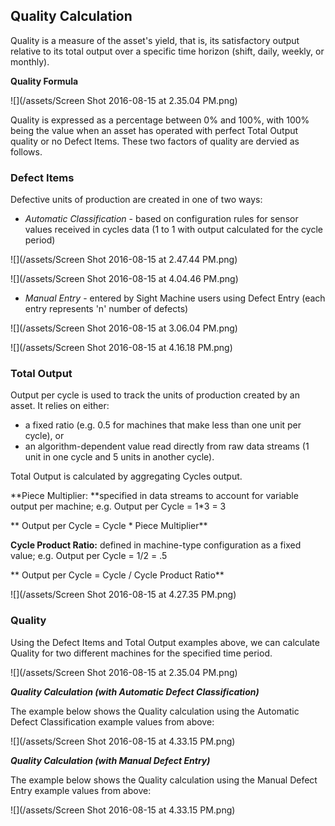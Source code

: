 ## **Quality Calculation**

Quality is a measure of the asset's yield, that is, its satisfactory output relative to its total output over a specific time horizon \(shift, daily, weekly, or monthly\). 

**Quality Formula**

![](/assets/Screen Shot 2016-08-15 at 2.35.04 PM.png)

Quality is expressed as a percentage between 0% and 100%, with 100% being the value when an asset has operated with perfect Total Output quality or no Defect Items. These two factors of quality are dervied as follows.

### **Defect Items**

Defective units of production are created in one of two ways:

* _Automatic Classification_ - based on configuration rules for sensor values received in cycles data \(1 to 1 with output calculated for the cycle period\)

![](/assets/Screen Shot 2016-08-15 at 2.47.44 PM.png)

![](/assets/Screen Shot 2016-08-15 at 4.04.46 PM.png)

* _Manual Entry_ - entered by Sight Machine users using Defect Entry \(each entry represents 'n' number of defects\)

![](/assets/Screen Shot 2016-08-15 at 3.06.04 PM.png)

![](/assets/Screen Shot 2016-08-15 at 4.16.18 PM.png)

### **Total Output**

Output per cycle is used to track the units of production created by an asset. It relies on either:

* a fixed ratio \(e.g. 0.5 for machines that make less than one unit per cycle\), or 
* an algorithm-dependent value read directly from raw data streams \(1 unit in one cycle and 5 units in another cycle\). 

Total Output is calculated by aggregating Cycles output.

**Piece Multiplier: **specified in data streams to account for variable output per machine; e.g. Output per Cycle = 1\*3 = 3

**     Output per Cycle = Cycle \* Piece Multiplier**

**Cycle Product Ratio:** defined in machine-type configuration as a fixed value; e.g. Output per Cycle = 1\/2 = .5

**     Output per Cycle = Cycle \/ Cycle Product Ratio**

![](/assets/Screen Shot 2016-08-15 at 4.27.35 PM.png)

### **Quality**

Using the Defect Items and Total Output examples above, we can calculate Quality for two different machines for the specified time period.

![](/assets/Screen Shot 2016-08-15 at 2.35.04 PM.png)

_**Quality Calculation \(with Automatic Defect Classification\)**_

The example below shows the Quality calculation using the Automatic Defect Classification example values from above:

![](/assets/Screen Shot 2016-08-15 at 4.33.15 PM.png)

_**Quality Calculation \(with Manual Defect Entry\)**_

The example below shows the Quality calculation using the Manual Defect Entry example values from above:

![](/assets/Screen Shot 2016-08-15 at 4.33.15 PM.png)

